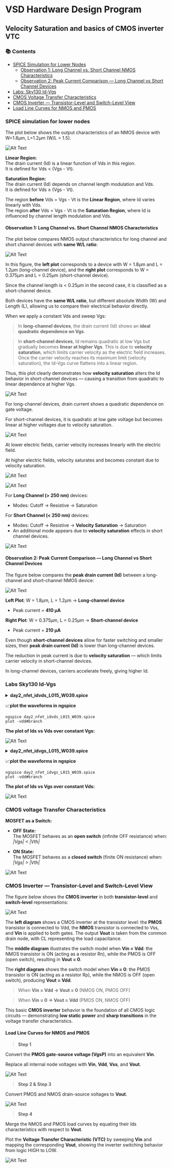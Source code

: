 # VSD Hardware Design Program

## Velocity Saturation and basics of CMOS inverter VTC

### 📚 Contents

- [SPICE Simulation for Lower Nodes](#spice-simulation-for-lower-nodes)
  - [Observation 1: Long Channel vs. Short Channel NMOS Characteristics](#observation-1-long-channel-vs-short-channel-nmos-characteristics)
  - [Observation 2: Peak Current Comparison — Long Channel vs Short Channel Devices](#observation-2-peak-current-comparison--long-channel-vs-short-channel-devices)
- [Labs: Sky130 Id-Vgs](#labs-sky130-id-vgs)
- [CMOS Voltage Transfer Characteristics](#cmos-voltage-transfer-characteristics)
- [CMOS Inverter — Transistor-Level and Switch-Level View](#cmos-inverter--transistor-level-and-switch-level-view)
- [Load Line Curves for NMOS and PMOS](#load-line-curves-for-nmos-and-pmos)

### SPICE simulation for lower nodes

The plot below shows the output characteristics of an NMOS device with W=1.8μm, L=1.2μm (W/L = 1.5).

![Alt Text](Images/1.png)

**Linear Region:**  
  The drain current (Id) is a linear function of Vds in this region.  
  It is defined for Vds < (Vgs - Vt).

**Saturation Region:**  
  The drain current (Id) depends on channel length modulation and Vds.  
  It is defined for Vds ≥ (Vgs - Vt).

The region **before** Vds = Vgs - Vt is the **Linear Region**, where Id varies linearly with Vds.  
The region **after** Vds = Vgs - Vt is the **Saturation Region**, where Id is influenced by channel length modulation and Vds.

#### Observation 1: Long Channel vs. Short Channel NMOS Characteristics

The plot below compares NMOS output characteristics for long channel and short channel devices with **same W/L ratio**:

![Alt Text](Images/2.png)

In this figure, the **left plot** corresponds to a device with W = 1.8μm and L = 1.2μm (long-channel device), and the **right plot** corresponds to W = 0.375μm and L = 0.25μm (short-channel device). 

Since the channel length is < 0.25μm in the second case, it is classified as a short-channel device.

Both devices have the **same W/L ratio**, but different absolute Width (W) and Length (L), allowing us to compare their electrical behavior directly.

When we apply a constant Vds and sweep Vgs:

> In **long-channel devices**, the drain current (Id) shows an **ideal quadratic dependence on Vgs**.

> In **short-channel devices**, Id remains quadratic at low Vgs but gradually becomes **linear at higher Vgs**. This is due to **velocity saturation**, which limits carrier velocity as the electric field increases. Once the carrier velocity reaches its maximum limit (velocity saturation), the Id-Vgs curve flattens into a linear region.

Thus, this plot clearly demonstrates how **velocity saturation** alters the Id behavior in short-channel devices — causing a transition from quadratic to linear dependence at higher Vgs.

![Alt Text](Images/3.png)

For long-channel devices, drain current shows a quadratic dependence on gate voltage.

For short-channel devices, it is quadratic at low gate voltage but becomes linear at higher voltages due to velocity saturation.

![Alt Text](Images/4.png)

At lower electric fields, carrier velocity increases linearly with the electric field.

At higher electric fields, velocity saturates and becomes constant due to velocity saturation.

![Alt Text](Images/5.png)

![Alt Text](Images/6.png)

For **Long Channel (> 250 nm)** devices:
  - Modes: Cutoff → Resistive → Saturation

For **Short Channel (< 250 nm)** devices:
  - Modes: Cutoff → Resistive → **Velocity Saturation** → Saturation
  - An additional mode appears due to **velocity saturation** effects in short channel devices.

![Alt Text](Images/7.png)

#### Observation 2: Peak Current Comparison — Long Channel vs Short Channel Devices

The figure below compares the **peak drain current (Id)** between a long-channel and short-channel NMOS device:

![Alt Text](Images/8.png)

**Left Plot**: W = 1.8μm, L = 1.2μm → **Long-channel device**
  - Peak current = **410 μA**
  
**Right Plot**: W = 0.375μm, L = 0.25μm → **Short-channel device**
  - Peak current = **210 μA**

Even though **short-channel devices** allow for faster switching and smaller sizes, their **peak drain current (Id)** is lower than long-channel devices.

The reduction in peak current is due to **velocity saturation** — which limits carrier velocity in short-channel devices.

In long-channel devices, carriers accelerate freely, giving higher Id.

 ### Labs Sky130 Id-Vgs

 <details> <summary><strong>day2_nfet_idvds_L015_W039.spice </strong></summary>

```
  *Model Description
  .param temp=27

  *Including sky130 library files
  .lib "sky130_fd_pr/models/sky130.lib.spice" tt

  *Netlist Description
   XM1 Vdd n1 0 0 sky130_fd_pr__nfet_01v8 w=0.39 l=0.15
   R1 n1 in 55
   Vdd vdd 0 1.8V
   Vin in 0 1.8V

  *simulation commands
   .op
   .dc Vdd 0 1.8 0.1 Vin 0 1.8 0.2

   .control

   run
   display
   setplot dc1
   .endc
   .end
```
</details>

📈**plot the waveforms in ngspice**

```shell
ngspice day2_nfet_idvds_L015_W039.spice 
plot -vdd#branch
```

**The plot of Ids vs Vds over constant Vgs:**

![Alt Text](Images/9.png)

 <details> <summary><strong>day2_nfet_idvgs_L015_W039.spice </strong></summary>

```
    *Model Description
   .param temp=27

   *Including sky130 library files
   .lib "sky130_fd_pr/models/sky130.lib.spice" tt

   *Netlist Description
    XM1 Vdd n1 0 0 sky130_fd_pr__nfet_01v8 w=0.39 l=0.15
    R1 n1 in 55
    Vdd vdd 0 1.8V
    Vin in 0 1.8V

    *simulation commands
     .op
    .dc Vin 0 1.8 0.1 

    .control

     run
     display
     setplot dc1
     .endc
     .end
```
</details>

📈**plot the waveforms in ngspice**

```shell
ngspice day2_nfet_idvgs_L015_W039.spice
plot -vdd#branch
```

**The plot of Ids vs Vgs over constant Vds:**

![Alt Text](Images/10.png)

### CMOS voltage Transfer Characteristics

**MOSFET as a Switch:**

- **OFF State:**  
  The MOSFET behaves as an **open switch** (infinite OFF resistance) when:  
  _|Vgs| < |Vth|_

- **ON State:**  
  The MOSFET behaves as a **closed switch** (finite ON resistance) when:  
  _|Vgs| > |Vth|_

![Alt Text](Images/11.png)

### CMOS Inverter — Transistor-Level and Switch-Level View

The figure below shows the **CMOS inverter** in both **transistor-level** and **switch-level** representations:

![Alt Text](Images/12.png)

The **left diagram** shows a CMOS inverter at the transistor level: the **PMOS** transistor is connected to Vdd, the **NMOS** transistor is connected to Vss, and **Vin** is applied to both gates. The output **Vout** is taken from the common drain node, with CL representing the load capacitance.

The **middle diagram** illustrates the switch model when **Vin = Vdd**: the NMOS transistor is ON (acting as a resistor Rn), while the PMOS is OFF (open switch), resulting in **Vout = 0**.

The **right diagram** shows the switch model when **Vin = 0**: the PMOS transistor is ON (acting as a resistor Rp), while the NMOS is OFF (open switch), producing **Vout = Vdd**.

> When **Vin = Vdd → Vout = 0** (NMOS ON, PMOS OFF)

> When **Vin = 0 → Vout = Vdd** (PMOS ON, NMOS OFF)

This basic **CMOS inverter** behavior is the foundation of all CMOS logic circuits — demonstrating **low static power** and **sharp transitions** in the voltage transfer characteristics.

#### Load Line Curves for NMOS and PMOS

> **Step 1**

Convert the **PMOS gate-source voltage (VgsP)** into an equivalent **Vin**.

Replace all internal node voltages with **Vin**, **Vdd**, **Vss**, and **Vout**.

![Alt Text](Images/14.png)

> **Step 2 & Step 3**

Convert PMOS and NMOS drain-source voltages to **Vout**.

![Alt Text](Images/15.png)

> **Step 4**

Merge the NMOS and PMOS load curves by equating their Ids characteristics with respect to **Vout**.  

Plot the **Voltage Transfer Characteristic (VTC)** by sweeping **Vin** and mapping the corresponding **Vout**, showing the inverter switching behavior from logic HIGH to LOW.

![Alt Text](Images/16.png)
